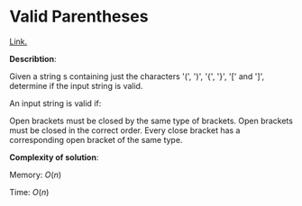 # Valid Parentheses
[Link.](https://leetcode.com/problems/valid-parentheses/description/)

**Describtion**:

Given a string s containing just the characters '(', ')', '{', '}', '[' and ']', determine if the input string is valid.

An input string is valid if:

Open brackets must be closed by the same type of brackets.
Open brackets must be closed in the correct order.
Every close bracket has a corresponding open bracket of the same type.

**Complexity of solution**:

Memory: *O*(*n*)

Time: *O*(*n*)